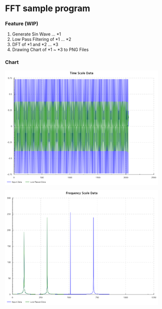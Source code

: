# FFT sample program

### Feature (WIP)

1. Generate Sin Wave ... *1
1. Low Pass Filtering of *1 ... *2
1. DFT of *1 and *2 ... *3
1. Drawing Chart of *1 ~ *3 to PNG Files

### Chart

![Time Scale Chart](01_time_scale.png)

![Frequency Scale Chart](02_frequency_scale.png)

